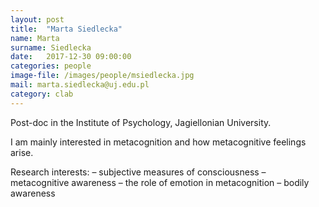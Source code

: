 ```yaml
---
layout: post
title:  "Marta Siedlecka"
name: Marta
surname: Siedlecka
date:   2017-12-30 09:00:00
categories: people
image-file: /images/people/msiedlecka.jpg
mail: marta.siedlecka@uj.edu.pl
category: clab
---
```


Post-doc in the Institute of Psychology, Jagiellonian University.

I am mainly interested in metacognition and how metacognitive feelings arise.

Research interests:
– subjective measures of consciousness
– metacognitive awareness
– the role of emotion in metacognition
– bodily awareness
